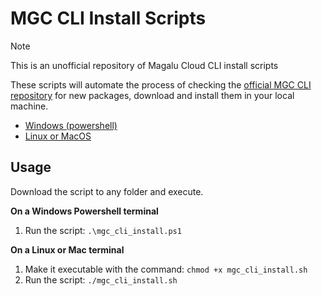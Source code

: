 # MGC CLI Install Scripts

> [!NOTE]
> This is an unofficial repository of Magalu Cloud CLI install scripts

These scripts will automate the process of checking the [official MGC CLI repository](https://github.com/MagaluCloud/mgccli/releases) for new packages, download and install them in your local machine.

- [Windows (powershell)](https://github.com/rafaelvsouza/mgccli_installscripts/mgc_cli_install.ps1)
- [Linux or MacOS](https://github.com/rafaelvsouza/mgccli_installscripts/mgc_cli_install.sh)

## Usage

Download the script to any folder and execute.

**On a Windows Powershell terminal**

1. Run the script: `.\mgc_cli_install.ps1`

**On a Linux or Mac terminal**

1. Make it executable with the command: `chmod +x mgc_cli_install.sh`
2. Run the script: `./mgc_cli_install.sh`
